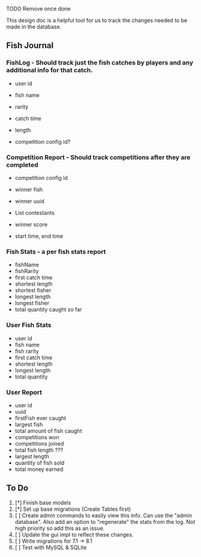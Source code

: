 TODO Remove once done


This design doc is a helpful tool for us to track the changes needed to be made in the database.

## Fish Journal

### FishLog - Should track just the fish catches by players and any additional info for that catch.
* user id 
* fish name
* rarity
* catch time
* length

* competition config id?

### Competition Report - Should track competitions after they are completed

* competition config id
* winner fish
* winner uuid
* List<String> contestants
* winner score


* start time, end time

### Fish Stats - a per fish stats report

* fishName
* fishRarity
* first catch time
* shortest length
* shortest fisher
* longest length
* longest fisher
* total quantity caught so far

### User Fish Stats

* user id
* fish name
* fish rarity
* first catch time
* shortest length
* longest length
* total quantity

### User Report

* user id
* uuid
* firstFish ever caught
* largest fish
* total amount of fish caught
* competitions won
* competitions joined
* total fish length ???
* largest length
* quantity of fish sold
* total money earned


## To Do

1. [*] Finish base models
2. [*] Set up base migrations (Create Tables first)
3. [ ] Create admin commands to easily view this info. Can use the "admin database". Also add an option to "regenerate" the stats from the log. Not high priority so add this as an issue.
4. [ ] Update the gui impl to reflect these changes.
5. [ ] Write migrations for 7.1 -> 8.1
6. [ ] Test with MySQL & SQLite
